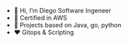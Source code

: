 - 👋 Hi, I’m Diego Software Ingeneer
- 🏅 Certified in AWS
- 📂 Projects based on Java, go, python
- ❤️ Gitops & Scripting

